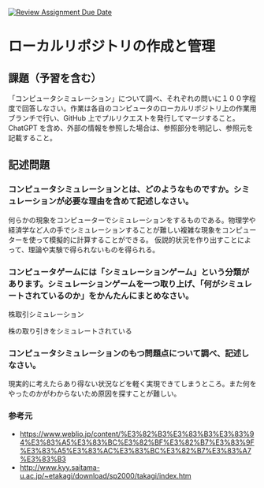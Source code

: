 [![Review Assignment Due Date](https://classroom.github.com/assets/deadline-readme-button-24ddc0f5d75046c5622901739e7c5dd533143b0c8e959d652212380cedb1ea36.svg)](https://classroom.github.com/a/wXVH1iCY)
# ローカルリポジトリの作成と管理

## 課題（予習を含む）　

「コンピュータシミュレーション」について調べ、それぞれの問いに１００字程度で回答しなさい。作業は各自のコンピュータのローカルリポジトリ上の作業用ブランチで行い、GitHub 上でプルリクエストを発行してマージすること。ChatGPT を含め、外部の情報を参照した場合は、参照部分を明記し、参照元を記載すること。

## 記述問題


### コンピュータシミュレーションとは、どのようなものですか。シミュレーションが必要な理由を含めて記述しなさい。
何らかの現象をコンピューターでシミュレーションをするものである。物理学や経済学など人の手でシミュレーションすることが難しい複雑な現象をコンピューターを使って模擬的に計算することができる。
仮説的状況を作り出すことによって、理論や実験で得られないものを得られる。
### コンピュータゲームには「シミュレーションゲーム」という分類があります。シミュレーションゲームを一つ取り上げ、「何がシミュレートされているのか」をかんたんにまとめなさい。

株取引シミュレーション

株の取り引きをシミュレートされている
### コンピュータシミュレーションのもつ問題点について調べ、記述しなさい。
現実的に考えたらあり得ない状況などを軽く実現できてしまうところ。また何をやったのかがわからないため原因を探すことが難しい。

### 参考元
- https://www.weblio.jp/content/%E3%82%B3%E3%83%B3%E3%83%94%E3%83%A5%E3%83%BC%E3%82%BF%E3%82%B7%E3%83%9F%E3%83%A5%E3%83%AC%E3%83%BC%E3%82%B7%E3%83%A7%E3%83%B3
- http://www.kyy.saitama-u.ac.jp/~etakagi/download/sp2000/takagi/index.htm
